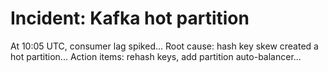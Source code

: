 # Incident: Kafka hot partition
At 10:05 UTC, consumer lag spiked...
Root cause: hash key skew created a hot partition...
Action items: rehash keys, add partition auto-balancer...

